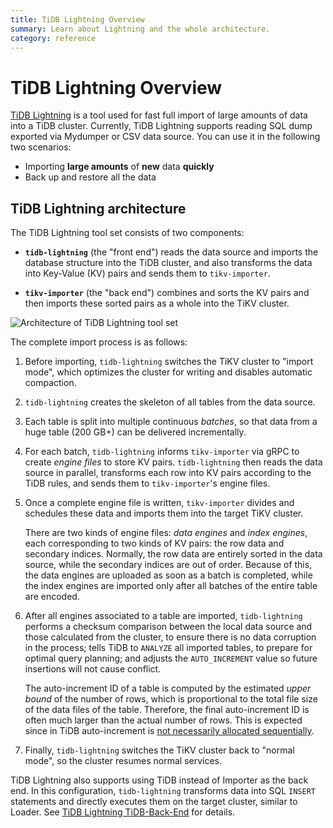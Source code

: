 ```yaml
---
title: TiDB Lightning Overview
summary: Learn about Lightning and the whole architecture.
category: reference
---
```


# TiDB Lightning Overview

[TiDB Lightning](https://github.com/pingcap/tidb-lightning) is a tool used for fast full import of large amounts of data into a TiDB cluster. Currently, TiDB Lightning supports reading SQL dump exported via Mydumper or CSV data source. You can use it in the following two scenarios:

- Importing **large amounts** of **new** data **quickly**
- Back up and restore all the data

## TiDB Lightning architecture

The TiDB Lightning tool set consists of two components:

- **`tidb-lightning`** (the "front end") reads the data source and imports the database structure into the TiDB cluster, and also transforms the data into Key-Value (KV) pairs and sends them to `tikv-importer`.

- **`tikv-importer`** (the "back end") combines and sorts the KV pairs and then imports these sorted pairs as a whole into the TiKV cluster.

![Architecture of TiDB Lightning tool set](/media/tidb-lightning-architecture.png)

The complete import process is as follows:

1. Before importing, `tidb-lightning` switches the TiKV cluster to "import mode", which optimizes the cluster for writing and disables automatic compaction.

2. `tidb-lightning` creates the skeleton of all tables from the data source.

3. Each table is split into multiple continuous *batches*, so that data from a huge table (200 GB+) can be delivered incrementally.

4. For each batch, `tidb-lightning` informs `tikv-importer` via gRPC to create *engine files* to store KV pairs. `tidb-lightning` then reads the data source in parallel, transforms each row into KV pairs according to the TiDB rules, and sends them to `tikv-importer`'s engine files.

5. Once a complete engine file is written, `tikv-importer` divides and schedules these data and imports them into the target TiKV cluster.

    There are two kinds of engine files: *data engines* and *index engines*, each corresponding to two kinds of KV pairs: the row data and secondary indices. Normally, the row data are entirely sorted in the data source, while the secondary indices are out of order. Because of this, the data engines are uploaded as soon as a batch is completed, while the index engines are imported only after all batches of the entire table are encoded.

6. After all engines associated to a table are imported, `tidb-lightning` performs a checksum comparison between the local data source and those calculated from the cluster, to ensure there is no data corruption in the process; tells TiDB to `ANALYZE` all imported tables, to prepare for optimal query planning; and adjusts the `AUTO_INCREMENT` value so future insertions will not cause conflict.

    The auto-increment ID of a table is computed by the estimated *upper bound* of the number of rows, which is proportional to the total file size of the data files of the table. Therefore, the final auto-increment ID is often much larger than the actual number of rows. This is expected since in TiDB auto-increment is [not necessarily allocated sequentially](/dev/reference/mysql-compatibility.md#auto-increment-id).

7. Finally, `tidb-lightning` switches the TiKV cluster back to "normal mode", so the cluster resumes normal services.

TiDB Lightning also supports using TiDB instead of Importer as the back end. In this configuration, `tidb-lightning` transforms data into SQL `INSERT` statements and directly executes them on the target cluster, similar to Loader. See [TiDB Lightning TiDB-Back-End](/dev/reference/tools/tidb-lightning/tidb-backend.md) for details.
